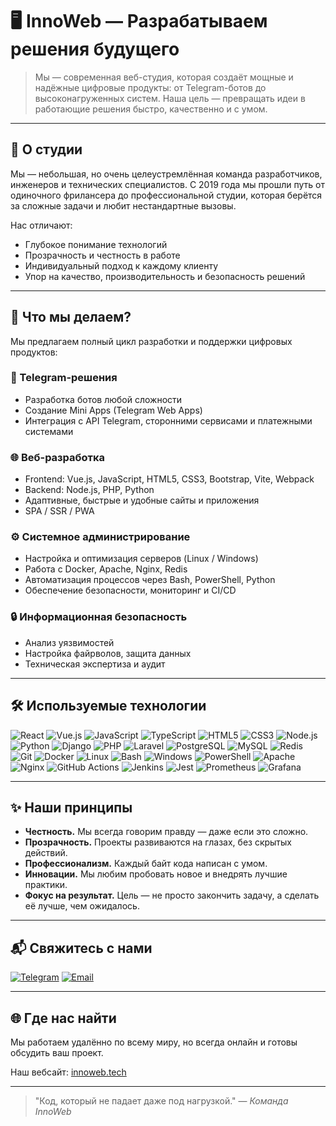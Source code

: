 # 🖥️ InnoWeb — Разрабатываем решения будущего

> Мы — современная веб-студия, которая создаёт мощные и надёжные цифровые продукты: от Telegram-ботов до высоконагруженных систем.
> Наша цель — превращать идеи в работающие решения быстро, качественно и с умом.

---

## 🧠 О студии

Мы — небольшая, но очень целеустремлённая команда разработчиков, инженеров и технических специалистов.
С 2019 года мы прошли путь от одиночного фрилансера до профессиональной студии, которая берётся за сложные задачи и любит нестандартные вызовы.

Нас отличают:
- Глубокое понимание технологий
- Прозрачность и честность в работе
- Индивидуальный подход к каждому клиенту
- Упор на качество, производительность и безопасность решений

---

## 💼 Что мы делаем?

Мы предлагаем полный цикл разработки и поддержки цифровых продуктов:

### 🤖 Telegram-решения
- Разработка ботов любой сложности
- Создание Mini Apps (Telegram Web Apps)
- Интеграция с API Telegram, сторонними сервисами и платежными системами

### 🌐 Веб-разработка
- Frontend: Vue.js, JavaScript, HTML5, CSS3, Bootstrap, Vite, Webpack
- Backend: Node.js, PHP, Python
- Адаптивные, быстрые и удобные сайты и приложения
- SPA / SSR / PWA

### ⚙️ Системное администрирование
- Настройка и оптимизация серверов (Linux / Windows)
- Работа с Docker, Apache, Nginx, Redis
- Автоматизация процессов через Bash, PowerShell, Python
- Обеспечение безопасности, мониторинг и CI/CD

### 🔒 Информационная безопасность
- Анализ уязвимостей
- Настройка файрволов, защита данных
- Техническая экспертиза и аудит

---

## 🛠️ Используемые технологии

<p>
  <img src="https://img.shields.io/badge/React-61DAFB?style=for-the-badge&logo=react&logoColor=black" alt="React">
  <img src="https://img.shields.io/badge/Vue.js-4FC08D?style=for-the-badge&logo=vue.js&logoColor=white" alt="Vue.js">
  <img src="https://img.shields.io/badge/JavaScript-F7DF1E?style=for-the-badge&logo=javascript&logoColor=black" alt="JavaScript">
  <img src="https://img.shields.io/badge/TypeScript-3178C6?style=for-the-badge&logo=typescript&logoColor=white" alt="TypeScript">
  <img src="https://img.shields.io/badge/HTML5-E34F26?style=for-the-badge&logo=html5&logoColor=white" alt="HTML5">
  <img src="https://img.shields.io/badge/CSS3-1572B6?style=for-the-badge&logo=css3&logoColor=white" alt="CSS3">
  <img src="https://img.shields.io/badge/Node.js-339933?style=for-the-badge&logo=nodedotjs&logoColor=white" alt="Node.js">
  <img src="https://img.shields.io/badge/Python-3776AB?style=for-the-badge&logo=python&logoColor=white" alt="Python">
  <img src="https://img.shields.io/badge/Django-092E20?style=for-the-badge&logo=django&logoColor=white" alt="Django">
  <img src="https://img.shields.io/badge/PHP-777BB4?style=for-the-badge&logo=php&logoColor=white" alt="PHP">
  <img src="https://img.shields.io/badge/Laravel-FF2D20?style=for-the-badge&logo=laravel&logoColor=white" alt="Laravel">
  <img src="https://img.shields.io/badge/PostgreSQL-316192?style=for-the-badge&logo=postgresql&logoColor=white" alt="PostgreSQL">
  <img src="https://img.shields.io/badge/MySQL-4479A1?style=for-the-badge&logo=mysql&logoColor=white" alt="MySQL">
  <img src="https://img.shields.io/badge/Redis-DC382D?style=for-the-badge&logo=redis&logoColor=white" alt="Redis">
  <img src="https://img.shields.io/badge/Git-181717?style=for-the-badge&logo=git&logoColor=F05032" alt="Git">
  <img src="https://img.shields.io/badge/Docker-2496ED?style=for-the-badge&logo=docker&logoColor=white" alt="Docker">
  <img src="https://img.shields.io/badge/Linux-FCC624?style=for-the-badge&logo=linux&logoColor=black" alt="Linux">
  <img src="https://img.shields.io/badge/Bash-4EAA25?style=for-the-badge&logo=gnubash&logoColor=white" alt="Bash">
  <img src="https://img.shields.io/badge/Windows-0078D6?style=for-the-badge&logo=windows&logoColor=white" alt="Windows">
  <img src="https://img.shields.io/badge/PowerShell-5391FE?style=for-the-badge&logo=powershell&logoColor=white" alt="PowerShell">
  <img src="https://img.shields.io/badge/Apache-1A1918?style=for-the-badge&logo=apache&logoColor=white" alt="Apache">
  <img src="https://img.shields.io/badge/Nginx-009639?style=for-the-badge&logo=nginx&logoColor=white" alt="Nginx">
  <img src="https://img.shields.io/badge/GitHub%20Actions-2088FF?style=for-the-badge&logo=githubactions&logoColor=white" alt="GitHub Actions">
  <img src="https://img.shields.io/badge/Jenkins-D9D5F4?style=for-the-badge&logo=jenkins&logoColor=orange" alt="Jenkins">
  <img src="https://img.shields.io/badge/Jest-C21325?style=for-the-badge&logo=jest&logoColor=white" alt="Jest">
  <img src="https://img.shields.io/badge/Prometheus-30336B?style=for-the-badge&logo=prometheus&logoColor=white" alt="Prometheus">
  <img src="https://img.shields.io/badge/Grafana-F27FA5?style=for-the-badge&logo=grafana&logoColor=white" alt="Grafana">
</p>

---

## ✨ Наши принципы 

- **Честность.** Мы всегда говорим правду — даже если это сложно.
- **Прозрачность.** Проекты развиваются на глазах, без скрытых действий.
- **Профессионализм.** Каждый байт кода написан с умом.
- **Инновации.** Мы любим пробовать новое и внедрять лучшие практики.
- **Фокус на результат.** Цель — не просто закончить задачу, а сделать её лучше, чем ожидалось.

---

## 📬 Свяжитесь с нами

<a href="https://t.me/innoweb"><img src="https://img.shields.io/badge/Telegram-26A5E4?style=for-the-badge&logo=telegram&logoColor=white" alt="Telegram"></a>
<a href="mailto:info@innoweb.tech"><img src="https://img.shields.io/badge/Email-D14836?style=for-the-badge&logo=gmail&logoColor=white" alt="Email"></a>

---

## 🌐 Где нас найти 

Мы работаем удалённо по всему миру, но всегда онлайн и готовы обсудить ваш проект.

Наш вебсайт: [innoweb.tech](https://innoweb.tech)

---

> "Код, который не падает даже под нагрузкой."
> — *Команда InnoWeb*
